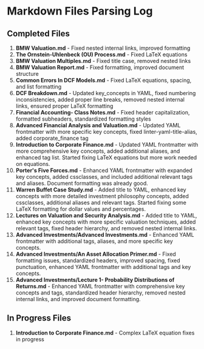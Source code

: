 # Markdown Files Parsing Log

## Completed Files

1. **BMW Valuation.md** - Fixed nested internal links, improved formatting
2. **The Ornstein-Uhlenbeck (OU) Process.md** - Fixed LaTeX equations
3. **BMW Valuation Multiples.md** - Fixed title case, removed nested links
4. **BMW Valuation Report.md** - Fixed formatting, improved document structure
5. **Common Errors In DCF Models.md** - Fixed LaTeX equations, spacing, and list formatting
6. **DCF Breakdown.md** - Updated key_concepts in YAML, fixed numbering inconsistencies, added proper line breaks, removed nested internal links, ensured proper LaTeX formatting
7. **Financial Accounting- Class Notes.md** - Fixed header capitalization, formatted subheaders, standardized formatting styles
8. **Advanced Financial Analysis and Valuation.md** - Updated YAML frontmatter with more specific key concepts, fixed linter-yaml-title-alias, added corporate_finance tag
9. **Introduction to Corporate Finance.md** - Updated YAML frontmatter with more comprehensive key concepts, added additional aliases, and enhanced tag list. Started fixing LaTeX equations but more work needed on equations.
10. **Porter's Five Forces.md** - Enhanced YAML frontmatter with expanded key concepts, added cssclasses, and included additional relevant tags and aliases. Document formatting was already good.
11. **Warren Buffet Case Study.md** - Added title to YAML, enhanced key concepts with more detailed investment philosophy concepts, added cssclasses, additional aliases and relevant tags. Started fixing some LaTeX formatting for dollar values and percentages.
12. **Lectures on Valuation and Security Analysis.md** - Added title to YAML, enhanced key concepts with more specific valuation techniques, added relevant tags, fixed header hierarchy, and removed nested internal links.
13. **Advanced Investments/Advanced Investments.md** - Enhanced YAML frontmatter with additional tags, aliases, and more specific key concepts.
14. **Advanced Investments/An Asset Allocation Primer.md** - Fixed formatting issues, standardized headers, improved spacing, fixed punctuation, enhanced YAML frontmatter with additional tags and key concepts.
15. **Advanced Investments/Lecture 1- Probability Distributions of Returns.md** - Enhanced YAML frontmatter with comprehensive key concepts and tags, standardized header hierarchy, removed nested internal links, and improved document formatting.

## In Progress Files

1. **Introduction to Corporate Finance.md** - Complex LaTeX equation fixes in progress

